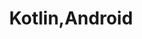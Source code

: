 ---
title: "Kotlin,Android"
layout: category
permalink: /kotlin,android/
author_profile: true
taxonomy: Kotlin,Android
sidebar:
nav: "categories"
---